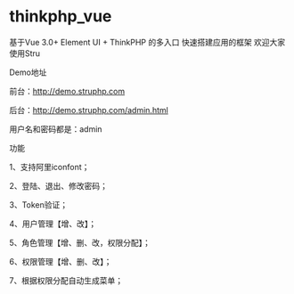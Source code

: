 # thinkphp_vue
基于Vue 3.0+ Element UI + ThinkPHP 的多入口 快速搭建应用的框架
欢迎大家使用Stru

Demo地址

前台：http://demo.struphp.com

后台：http://demo.struphp.com/admin.html

用户名和密码都是：admin


功能

1、支持阿里iconfont；

2、登陆、退出、修改密码；

3、Token验证；

4、用户管理【增、改】；

5、角色管理【增、删、改，权限分配】；

6、权限管理【增、删、改】；

7、根据权限分配自动生成菜单；
